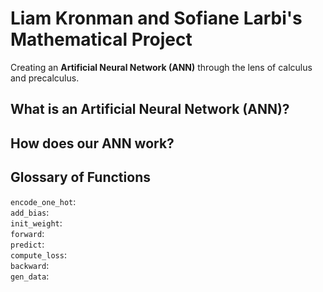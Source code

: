 # Liam Kronman and Sofiane Larbi's Mathematical Project
Creating an **Artificial Neural Network (ANN)** through the lens of calculus and precalculus.

## What is an Artificial Neural Network (ANN)?


## How does our ANN work?


## Glossary of Functions
`encode_one_hot`:  
`add_bias`:  
`init_weight`:  
`forward`:  
`predict`:  
`compute_loss`:  
`backward`:  
`gen_data`:  
